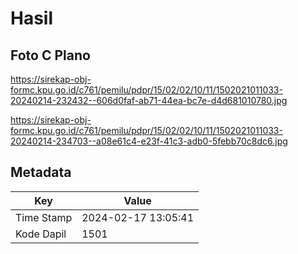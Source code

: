 # Hasil

## Foto C Plano

https://sirekap-obj-formc.kpu.go.id/c761/pemilu/pdpr/15/02/02/10/11/1502021011033-20240214-232432--606d0faf-ab71-44ea-bc7e-d4d681010780.jpg

https://sirekap-obj-formc.kpu.go.id/c761/pemilu/pdpr/15/02/02/10/11/1502021011033-20240214-234703--a08e61c4-e23f-41c3-adb0-5febb70c8dc6.jpg


## Metadata

| Key        | Value               |
| ---------- | ------------------- |
| Time Stamp | 2024-02-17 13:05:41 |
| Kode Dapil | 1501                |




